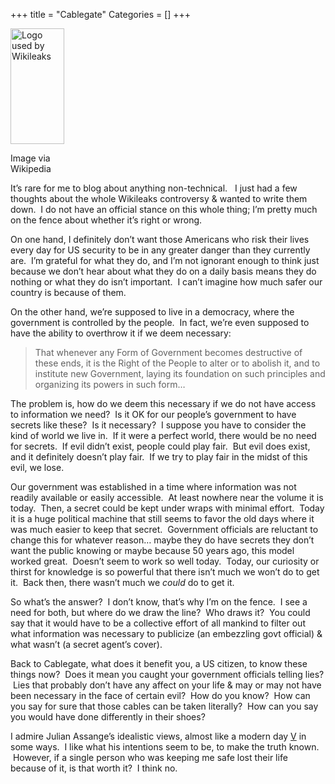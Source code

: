 +++
title = "Cablegate"
Categories = []
+++
<div>
  <div style="width: 96px" class="alignright">
    <a href="http://commons.wikipedia.org/wiki/File:WL_Helping_Hand.jpg"><img class="   " title="Logo used by Wikileaks" src="http://upload.wikimedia.org/wikipedia/commons/thumb/9/90/WL_Helping_Hand.jpg/300px-WL_Helping_Hand.jpg" alt="Logo used by Wikileaks" width="86" height="185" /></a><p class="wp-caption-text">
      Image via Wikipedia
    </p>
  </div>
</div>

It&#8217;s rare for me to blog about anything non-technical.   I just had a few thoughts about the whole Wikileaks controversy & wanted to write them down.  I do not have an official stance on this whole thing; I&#8217;m pretty much on the fence about whether it&#8217;s right or wrong.

On one hand, I definitely don&#8217;t want those Americans who risk their lives every day for US security to be in any greater danger than they currently are.  I&#8217;m grateful for what they do, and I&#8217;m not ignorant enough to think just because we don&#8217;t hear about what they do on a daily basis means they do nothing or what they do isn&#8217;t important.  I can&#8217;t imagine how much safer our country is because of them.

<!--more-->On the other hand, we&#8217;re supposed to live in a democracy, where the government is controlled by the people.  In fact, we&#8217;re even supposed to have the ability to overthrow it if we deem necessary:

> That whenever any Form of Government becomes destructive of these ends, it is the Right of the People to alter or to abolish it, and to institute new Government, laying its foundation on such principles and organizing its powers in such form&#8230;

The problem is, how do we deem this necessary if we do not have access to information we need?  Is it OK for our people&#8217;s government to have secrets like these?  Is it necessary?  I suppose you have to consider the kind of world we live in.  If it were a perfect world, there would be no need for secrets.  If evil didn&#8217;t exist, people could play fair.  But evil does exist, and it definitely doesn&#8217;t play fair.  If we try to play fair in the midst of this evil, we lose.

Our government was established in a time where information was not readily available or easily accessible.  At least nowhere near the volume it is today.  Then, a secret could be kept under wraps with minimal effort.  Today it is a huge political machine that still seems to favor the old days where it was much easier to keep that secret.  Government officials are reluctant to change this for whatever reason&#8230; maybe they do have secrets they don&#8217;t want the public knowing or maybe because 50 years ago, this model worked great.  Doesn&#8217;t seem to work so well today.  Today, our curiosity or thirst for knowledge is so powerful that there isn&#8217;t much we won&#8217;t do to get it.  Back then, there wasn&#8217;t much we *could* do to get it.

So what&#8217;s the answer?  I don&#8217;t know, that&#8217;s why I&#8217;m on the fence.  I see a need for both, but where do we draw the line?  Who draws it?  You could say that it would have to be a collective effort of all mankind to filter out what information was necessary to publicize (an embezzling govt official) & what wasn&#8217;t (a secret agent&#8217;s cover).

Back to Cablegate, what does it benefit you, a US citizen, to know these things now?  Does it mean you caught your government officials telling lies?  Lies that probably don&#8217;t have any affect on your life & may or may not have been necessary in the face of certain evil?  How do you know?  How can you say for sure that those cables can be taken literally?  How can you say you would have done differently in their shoes?

I admire Julian Assange&#8217;s idealistic views, almost like a modern day <a href="http://en.wikipedia.org/wiki/V_for_Vendetta_(film)" target="_blank">V</a> in some ways.  I like what his intentions seem to be, to make the truth known.  However, if a single person who was keeping me safe lost their life because of it, is that worth it?  I think no.

